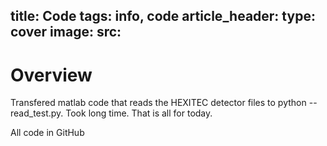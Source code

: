 title: Code
tags: info, code 
article_header:
  type: cover
  image:
    src: 
---

# Overview 
Transfered matlab code that reads the HEXITEC detector files to python -- read_test.py. Took long time. That is all for today. 

All code in GitHub





  

